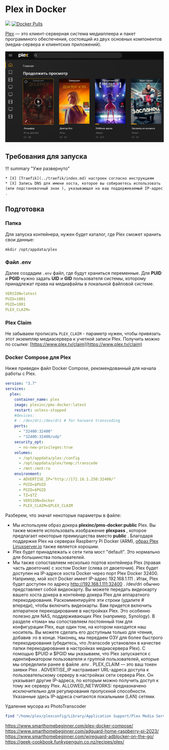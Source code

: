 # Plex in Docker

[![](https://img.shields.io/github/stars/plexinc/pms-docker?label=%E2%AD%90%20Stars&style=flat-square)](https://github.com/plexinc/pms-docker)
[![Docker Pulls](https://img.shields.io/docker/pulls/plexinc/pms-docker.svg?maxAge=60&style=flat-square)](https://hub.docker.com/r/plexinc/pms-docker/)

[Plex](https://www.plex.tv/) — это клиент-серверная система медиаплеера и пакет программного обеспечения, состоящий из двух основных компонентов (медиа-сервера и клиентских приложений).

![](../../images/docker/plex_1.png)

## Требования для запуска

!!! summary "Уже развернуто"

    * [X] [Traefik](../traefik/index.md) настроен согласно инструкциям
    * [X] Запись DNS для имени хоста, которое вы собираетесь использовать (или подстановочный знак ), указывающая на ваш поддерживаемый IP-адрес .


## Подготовка

### Папка

Для запуска контейнера, нужен будет каталог, где Plex сможет хранить свои данные:

```
mkdir /opt/appdata/plex
```

### Файл .env

Далее создадим `.env` файл, где будут храниться переменные. Для **PUID** и **PGID** нужно задать **UID** и **GID** пользователя системы, которому принадлежат права на медиафайлы в локальной файловой системе.

```yaml title=".env"
VERSION=latest
PUID=1001
PGID=1001
PLEX_CLAIM=
```

### Plex Claim

Не забываем прописать `PLEX_CLAIM` - параметр нужен, чтобы привязать этот экземпляр медиасервера к учетной записи Plex. Получить можно по ссылке: [https://www.plex.tv/claim](https://www.plex.tv/claim)

### Docker Compose для Plex

Ниже приведен файл Docker Compose, рекомендованный для начала работы с Plex. 

```yaml title="docker-compose.yml"
version: "3.7"
services:
  plex:
    container_name: plex
    image: plexinc/pms-docker:latest
    restart: unless-stopped
    #devices:
    # - /dev/dri:/dev/dri # for harware transcoding
    ports:
      - "32400:32400"
      - "32400:32400/udp"
    security_opt:
      - no-new-privileges:true
    volumes:
      - /opt/appdata/plex:/config
      - /opt/appdata/plex/temp:/transcode
      - /mnt:/mnt:ro
    environment:
      - ADVERTISE_IP="http://172.18.1.250:32400/"
      - PUID=$PUID
      - PGID=$PGID
      - TZ=$TZ
      - VERSION=docker
      - PLEX_CLAIM=$PLEX_CLAIM
```

Разберем, что значат некоторые параметры в файле:

- Мы используем образ докера **plexinc/pms-docker:public** Plex. Вы также можете использовать изображение **plexpass** , которое предлагает некоторые преимущества вместо **public** . Благодаря поддержке Plex на серверах Raspberry Pi Docker (ARM), [образ Plex Linuxserver.io](https://github.com/linuxserver/docker-plex) также является хорошим.
- Plex будет принадлежать к сети типа мост "default". Это нормально для большинства пользователей.
- Мы также сопоставляем несколько портов контейнера Plex (правая часть двоеточия) с хостом Docker (слева от двоеточия). Plex будет доступен на IP-адресе хоста Docker через порт Plex Docker 32400. Например, мой хост Docker имеет IP-адрес 192.168.1.111 . Итак, Plex будет доступен по адресу http://192.168.1.111:32400 .
/dev/dri обычно представляет собой видеокарту. Вы можете передать видеокарту вашего хоста докера в контейнер докера Plex для аппаратного перекодирования. Раскомментируйте эти строки (удалите # впереди), чтобы включить видеокарты. Вам придется включить аппаратное перекодирование в настройках Plex. Это особенно полезно для NAS, поддерживающих Plex (например, Synology).
В разделе «тома» мы сопоставляем постоянный том для конфигурации Plex, еще один том, на котором находится наш носитель. Вы можете сделать его доступным только для чтения, добавив :ro в конце. Наконец, мы передаем ОЗУ для более быстрого перекодирования (убедитесь, что /transcode установлен в качестве папки перекодирования в настройках медиасервера Plex).
С помощью $PUID и $PGID мы указываем, что Plex запускается с идентификатором пользователя и группой пользователей, которые мы определили ранее в файле .env .
PLEX_CLAIM — это ваш токен заявки Plex .
ADVERTISE_IP настраивает URL-адреса доступа к пользовательскому серверу в настройках сети сервера Plex. Он указывает другие IP-адреса, по которым можно получить доступ к тому же серверу Plex.
ALLOWED_NETWORKS: предназначено исключительно для регулирования пропускной способности. Указанные здесь IP-адреса считаются локальными (LAN) сетями.




Удаление мусора из PhotoTranscoder

```bash
find "/home/plex/plexconfig/Library/Application Support/Plex Media Server/Cache/PhotoTranscoder" -name "*.jpg" -type f -mtime +5 -delete
```




https://www.smarthomebeginner.com/plex-docker-compose/
https://www.smarthomebeginner.com/adguard-home-raspberry-pi-2023/
https://www.smarthomebeginner.com/wireguard-adblocker-on-the-go/
https://geek-cookbook.funkypenguin.co.nz/recipes/plex/